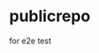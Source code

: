# publicrepo
for e2e test






















































































































































































































































































































































































































































































































































































































































































































































































































































































































































































































































































































































































































































































































































































































































































































































































































































































































































































































































































